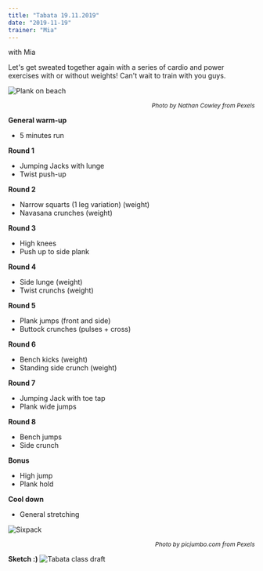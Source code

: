 ```yaml
---
title: "Tabata 19.11.2019"
date: "2019-11-19"
trainer: "Mia"
---
```


with Mia

Let's get sweated together again with a series of cardio and power exercises with or without weights! Can't wait to train with you guys.

![Plank on beach](https://i.imgur.com/obmwHdn.jpg "Photo by Nathan Cowley from Pexels")<p style="font-size: 12px; text-align: right">*Photo by Nathan Cowley from Pexels*</p>

**General warm-up**
- 5 minutes run

**Round 1**
- Jumping Jacks with lunge
- Twist push-up

**Round 2**
- Narrow squarts (1 leg variation) (weight)
- Navasana crunches (weight)

**Round 3**
- High knees
- Push up to side plank

**Round 4**
- Side lunge (weight)
- Twist crunchs (weight)

**Round 5**
- Plank jumps (front and side)
- Buttock crunches (pulses + cross)

**Round 6**
- Bench kicks (weight)
- Standing side crunch (weight)

**Round 7**
- Jumping Jack with toe tap
- Plank wide jumps

**Round 8**
- Bench jumps
- Side crunch

**Bonus**
- High jump
- Plank hold

**Cool down**
- General stretching


![Sixpack](https://i.imgur.com/r2CiUsU.jpg "Photo by picjumbo.com from Pexels")<p style="font-size: 12px; text-align: right">*Photo by picjumbo.com from Pexels*</p>

**Sketch :)**
![Tabata class draft](https://i.imgur.com/jYNE9W4.jpg "Hand-drawing by Addania")